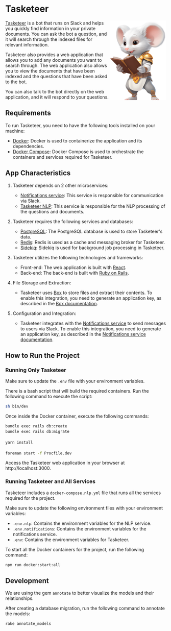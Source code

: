 # Tasketeer

<img align="right" height="250" src="docs/mascot.png">

[Tasketeer](https://tasketeer.ai/) is a bot that runs on Slack and helps you quickly find information in your private documents. You can ask the bot a question, and it will search through the indexed files for relevant information. 

Tasketeer also provides a web application that allows you to add any documents you want to search through. The web application also allows you to view the documents that have been indexed and the questions that have been asked to the bot. 

You can also talk to the bot directly on the web application, and it will respond to your questions.

## Requirements

To run Tasketeer, you need to have the following tools installed on your machine:

- [Docker](https://docs.docker.com/get-docker/): Docker is used to containerize the application and its dependencies.
- [Docker Compose](https://docs.docker.com/compose/install/): Docker Compose is used to orchestrate the containers and services required for Tasketeer.

## App Characteristics

1. Tasketeer depends on 2 other microservices:
    - [Notifications service](https://github.com/codelittinc/notifications/): This service is responsible for communication via Slack.
    - [Tasketeer NLP](https://github.com/codelittinc/tasketeer-nlp-processor): This service is responsible for the NLP processing of the questions and documents.

2. Tasketeer requires the following services and databases:
    - [PostgreSQL](https://www.postgresql.org/): The PostgreSQL database is used to store Tasketeer's data.
    - [Redis](https://redis.io/): Redis is used as a cache and messaging broker for Tasketeer.
    - [Sidekiq](https://sidekiq.org/): Sidekiq is used for background job processing in Tasketeer.

3. Tasketeer utilizes the following technologies and frameworks:
    - Front-end: The web application is built with [React](https://reactjs.org/).
    - Back-end: The back-end is built with [Ruby on Rails](https://rubyonrails.org/).

4. File Storage and Extraction:
   - Tasketeer uses [Box](https://www.box.com/) to store files and extract their contents. To enable this integration, you need to generate an application key, as described in the [Box documentation](https://developer.box.com/guides/authentication/app-token/).

5. Configuration and Integration:
    - Tasketeer integrates with the [Notifications service](https://github.com/codelittinc/notifications/) to send messages to users via Slack. To enable this integration, you need to generate an application key, as described in the [Notifications service documentation](https://github.com/codelittinc/notifications/#configuring-your-first-slack-provider).


## How to Run the Project

### Running Only Tasketeer
Make sure to update the `.env` file with your environment variables.

There is a bash script that will build the required containers. Run the following command to execute the script:
```bash
sh bin/dev
```

Once inside the Docker container, execute the following commands:

```bash
bundle exec rails db:create
bundle exec rails db:migrate

yarn install

foreman start -f Procfile.dev
```

Access the Tasketeer web application in your browser at http://localhost:3000.


### Running Tasketeer and All Services

Tasketeer includes a `docker-compose.nlp.yml` file that runs all the services required for the project.

Make sure to update the following environment files with your environment variables:

- `.env.nlp`: Contains the environment variables for the NLP service.
- `.env.notifications`: Contains the environment variables for the notifications service.
- `.env`: Contains the environment variables for Tasketeer.

To start all the Docker containers for the project, run the following command:
```bash
npm run docker:start:all
```

## Development

We are using the gem `annotate` to better visualize the models and their relationships.

After creating a database migration, run the following command to annotate the models:

```bash
rake annotate_models
```
